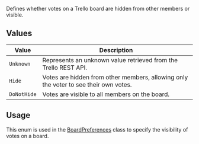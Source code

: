 Defines whether votes on a Trello board are hidden from other members or visible.

## Values
| Value | Description |
| --- | --- |
| `Unknown` | Represents an unknown value retrieved from the Trello REST API. |
| `Hide` | Votes are hidden from other members, allowing only the voter to see their own votes. |
| `DoNotHide` | Votes are visible to all members on the board. |

## Usage
This enum is used in the [BoardPreferences](BoardPreferences) class to specify the visibility of votes on a board.
